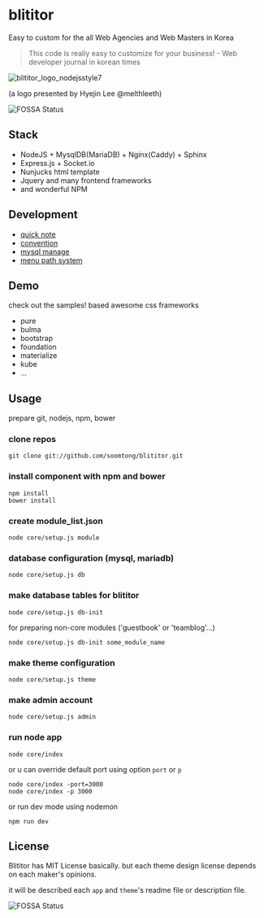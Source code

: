 blititor
========


Easy to custom for the all Web Agencies and Web Masters in Korea

> This code is really easy to customize for your business! - Web developer journal in korean times

![blititor_logo_nodejsstyle7](https://cloud.githubusercontent.com/assets/22411481/18962436/cd87572a-86ab-11e6-8e6b-d145b325e119.png)

(a logo presented by Hyejin Lee @melthleeth)

![FOSSA Status](https://app.fossa.io/api/projects/git%2Bgithub.com%2Fsoomtong%2Fblititor.svg?type=shield)

## Stack

- NodeJS + MysqlDB(MariaDB) + Nginx(Caddy) + Sphinx
- Express.js + Socket.io
- Nunjucks html template
- Jquery and many frontend frameworks
- and wonderful NPM

## Development

- [quick note](docs/develop/quick_note.md)
- [convention](docs/develop/convention.md)
- [mysql manage](docs/develop/mysql_manage.md)
- [menu path system](docs/develop/menu_path_system.md)

## Demo

check out the samples! based awesome css frameworks

- pure
- bulma
- bootstrap
- foundation
- materialize
- kube
- ...

## Usage

prepare git, nodejs, npm, bower

### clone repos

```shell
git clone git://github.com/soomtong/blititor.git
```

### install component with npm and bower

```shell
npm install
bower install
```

### create module_list.json

```shell
node core/setup.js module
```

### database configuration (mysql, mariadb)

```shell
node core/setup.js db
```

### make database tables for blititor

```shell
node core/setup.js db-init
```

for preparing non-core modules ('guestbook' or 'teamblog'...)

```shell
node core/setup.js db-init some_module_name
```

### make theme configuration

```shell
node core/setup.js theme
```

### make admin account

```shell
node core/setup.js admin
```

### run node app

```shell
node core/index
```

or u can override default port using option `port` or `p` 

```
node core/index -port=3000
node core/index -p 3000
```

or run dev mode using nodemon

```
npm run dev
```

## License

Blititor has MIT License basically. but each theme design license depends on each maker's opinions.

it will be described each `app` and `theme`'s readme file or description file.

![FOSSA Status](https://app.fossa.io/api/projects/git%2Bgithub.com%2Fsoomtong%2Fblititor.svg?type=large)